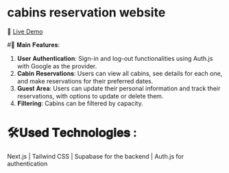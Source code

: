 # cabins reservation website
🔗 [Live Demo]([https://saramedhat258.github.io/Dashboard-Quest/](https://the-wild-oasis-seven-green.vercel.app/)) 

#🧩 𝐌𝐚𝐢𝐧 𝐅𝐞𝐚𝐭𝐮𝐫𝐞𝐬:
1. 𝐔𝐬𝐞𝐫 𝐀𝐮𝐭𝐡𝐞𝐧𝐭𝐢𝐜𝐚𝐭𝐢𝐨𝐧: Sign-in and log-out functionalities using Auth.js with Google as the provider.
2. 𝐂𝐚𝐛𝐢𝐧 𝐑𝐞𝐬𝐞𝐫𝐯𝐚𝐭𝐢𝐨𝐧𝐬: Users can view all cabins, see details for each one, and make reservations for their preferred dates.
3. 𝐆𝐮𝐞𝐬𝐭 𝐀𝐫𝐞𝐚: Users can update their personal information and track their reservations, with options to update or delete them.
4. 𝐅𝐢𝐥𝐭𝐞𝐫𝐢𝐧𝐠: Cabins can be filtered by capacity. 

# 🛠️𝐔𝐬𝐞𝐝 𝐓𝐞𝐜𝐡𝐧𝐨𝐥𝐨𝐠𝐢𝐞𝐬 :
 Next.js | Tailwind CSS | Supabase for the backend | Auth.js for authentication
